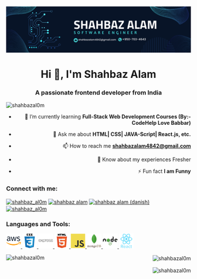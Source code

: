 ![masterHead](https://github.com/shahbazal0m/Shahbaz-Alam/blob/main/My%20GitHub%20Bannner.png?raw=true)
<h1 align="center">Hi 👋, I'm Shahbaz Alam</h1>
<h3 align="center">A passionate frontend developer from India</h3>

<imag align="right" alt="coding" width="400px" src="https://user-images.githubusercontent.com/55389276/140866485-8fb1c876-9a8f-4d6a-98dc-08c4981eaf70.gif" >

<p align="left"> <img src="https://komarev.com/ghpvc/?username=shahbazal0m&label=Profile%20views&color=0e75b6&style=flat" alt="shahbazal0m" /> </p>

- 🌱 I’m currently learning **Full-Stack Web Development Courses (By:- CodeHelp Love Babbar)**

- 💬 Ask me about **HTML| CSS| JAVA-Script| React.js, etc.**

- 📫 How to reach me **shahbazalam4842@gmail.com**

- 📄 Know about my experiences Fresher

- ⚡ Fun fact **I am Funny**

<h3 align="left">Connect with me:</h3>
<p align="left">
<a href="https://twitter.com/shahbaz_al0m" target="blank"><img align="center" src="https://raw.githubusercontent.com/rahuldkjain/github-profile-readme-generator/master/src/images/icons/Social/twitter.svg" alt="shahbaz_al0m" height="30" width="40" /></a>
<a href="https://linkedin.com/in/shahbaz alam" target="blank"><img align="center" src="https://raw.githubusercontent.com/rahuldkjain/github-profile-readme-generator/master/src/images/icons/Social/linked-in-alt.svg" alt="shahbaz alam" height="30" width="40" /></a>
<a href="https://fb.com/shahbaz alam (danish)" target="blank"><img align="center" src="https://raw.githubusercontent.com/rahuldkjain/github-profile-readme-generator/master/src/images/icons/Social/facebook.svg" alt="shahbaz alam (danish)" height="30" width="40" /></a>
<a href="https://instagram.com/shahbaz_al0m" target="blank"><img align="center" src="https://raw.githubusercontent.com/rahuldkjain/github-profile-readme-generator/master/src/images/icons/Social/instagram.svg" alt="shahbaz_al0m" height="30" width="40" /></a></p>

<h3 align="left">Languages and Tools:</h3>
<p align="left"> <a href="https://aws.amazon.com" target="_blank" rel="noreferrer"> <img src="https://raw.githubusercontent.com/devicons/devicon/master/icons/amazonwebservices/amazonwebservices-original-wordmark.svg" alt="aws" width="40" height="40"/> </a> <a href="https://www.w3schools.com/css/" target="_blank" rel="noreferrer"> <img src="https://raw.githubusercontent.com/devicons/devicon/master/icons/css3/css3-original-wordmark.svg" alt="css3" width="40" height="40"/> </a> <a href="https://expressjs.com" target="_blank" rel="noreferrer"> <img src="https://raw.githubusercontent.com/devicons/devicon/master/icons/express/express-original-wordmark.svg" alt="express" width="40" height="40"/> </a> <a href="https://www.w3.org/html/" target="_blank" rel="noreferrer"> <img src="https://raw.githubusercontent.com/devicons/devicon/master/icons/html5/html5-original-wordmark.svg" alt="html5" width="40" height="40"/> </a> <a href="https://developer.mozilla.org/en-US/docs/Web/JavaScript" target="_blank" rel="noreferrer"> <img src="https://raw.githubusercontent.com/devicons/devicon/master/icons/javascript/javascript-original.svg" alt="javascript" width="40" height="40"/> </a> <a href="https://www.mongodb.com/" target="_blank" rel="noreferrer"> <img src="https://raw.githubusercontent.com/devicons/devicon/master/icons/mongodb/mongodb-original-wordmark.svg" alt="mongodb" width="40" height="40"/> </a> <a href="https://nodejs.org" target="_blank" rel="noreferrer"> <img src="https://raw.githubusercontent.com/devicons/devicon/master/icons/nodejs/nodejs-original-wordmark.svg" alt="nodejs" width="40" height="40"/> </a> <a href="https://reactjs.org/" target="_blank" rel="noreferrer"> <img src="https://raw.githubusercontent.com/devicons/devicon/master/icons/react/react-original-wordmark.svg" alt="react" width="40" height="40"/> </a> </p>

<p><img align="left" src="https://github-readme-stats.vercel.app/api/top-langs?username=shahbazal0m&show_icons=true&locale=en&layout=compact" alt="shahbazal0m" /></p>

<p>&nbsp;<img align="center" src="https://github-readme-stats.vercel.app/api?username=shahbazal0m&show_icons=true&locale=en" alt="shahbazal0m" /></p>

<p><img align="center" src="https://github-readme-streak-stats.herokuapp.com/?user=shahbazal0m&" alt="shahbazal0m" /></p>
